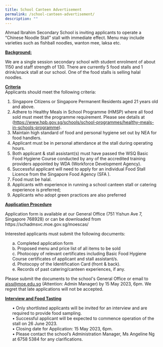 ```yaml
---
title: School Canteen Advertisement
permalink: /school-canteen-advertisement/
description: ""
---
```

<div></div>
<p>Ahmad Ibrahim Secondary School is inviting applicants to operate a “Chinese Noodle Stall” stall with immediate effect. Menu may include varieties such as fishball noodles, wanton mee, laksa etc.</p>

<u><strong>Background:</strong></u><br>
<p>We are a single session secondary school with student enrolment of about 1150 and staff strength of 130. There are currently 5 food stalls and 1 drink/snack stall at our school. One of the food stalls is selling halal noodles.</p>

<u><strong>Criteria</strong></u><br>
Applicants should meet the following criteria:
1. Singapore Citizens or Singapore Permanent Residents aged 21 years old and above.
2. Adhere to Healthy Meals in School Programme (HMSP) where all food sold must meet the programme requirement. Please see details at (https://www.hpb.gov.sg/schools/school-programmes/healthy-meals-in-schools-programme).
3. Maintain high standard of food and personal hygiene set out by NEA for food handlers.
4. Applicant must be in personal attendance at the stall during operating hours.
5. Both applicant &amp; stall assistant(s) must have passed the WSQ Basic Food Hygiene Course conducted by any of the accredited training providers appointed by WDA (Workforce Development Agency).
6. Successful applicant will need to apply for an individual Food Stall Licence from the Singapore Food Agency (SFA ).
7. Food must be halal.
8. Applicants with experience in running a school canteen stall or catering experience is preferred;
9. Applicants who adopt green practices are also preferred

<u><strong>Application Procedure</strong></u><br>
<p>Application form is available at our General Office (751 Yishun Ave 7, Singapore 768928) or can be downloaded from https://schadmsvc.moe.gov.sg/moescas/</p>

<p>Interested applicants must submit the following documents: </p>
<ul>a.	Completed application form<br>
b.	Proposed menu and price list of all items to be sold<br>
c.	Photocopy of relevant certificates including Basic Food Hygiene Course certificates of applicant and stall assistant/s.<br>
d.	Photocopy of the Identification Card (front &amp; back).<br>
e.	Records of past catering/canteen experiences, if any.<br></ul>

Please submit the documents to the school's General Office or email to aiss@moe.edu.sg (Attention: Admin Manager) by 15 May 2023, 6pm. We regret that late applications will not be accepted.

<u><strong>Interview and Food Tasting</strong></u><br>
<ul>•	Only shortlisted applicants will be invited for an interview and are required to provide food sampling.<br>
•	Successful applicant will be expected to commence operation of the stall on 26 June 2023.<br>
•	Closing date for Application: 15 May 2023, 6pm.<br>
•	Please contact the school’s Administration Manager, Ms Angeline Ng at 6758 5384 for any clarifications.<br></ul>